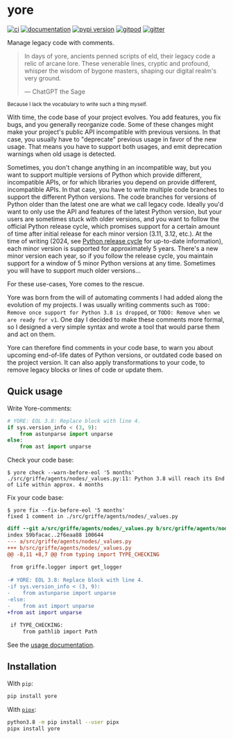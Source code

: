 # yore

[![ci](https://github.com/pawamoy/yore/workflows/ci/badge.svg)](https://github.com/pawamoy/yore/actions?query=workflow%3Aci)
[![documentation](https://img.shields.io/badge/docs-mkdocs-708FCC.svg?style=flat)](https://pawamoy.github.io/yore/)
[![pypi version](https://img.shields.io/pypi/v/yore.svg)](https://pypi.org/project/yore/)
[![gitpod](https://img.shields.io/badge/gitpod-workspace-708FCC.svg?style=flat)](https://gitpod.io/#https://github.com/pawamoy/yore)
[![gitter](https://badges.gitter.im/join%20chat.svg)](https://app.gitter.im/#/room/#yore:gitter.im)

Manage legacy code with comments.

> In days of yore, ancients penned scripts of eld, their legacy code a relic of arcane lore. These venerable lines, cryptic and profound, whisper the wisdom of bygone masters, shaping our digital realm's very ground.
>
> — ChatGPT the Sage

<small>Because I lack the vocabulary to write such a thing myself.</small>

With time, the code base of your project evolves. You add features, you fix bugs, and you generally reorganize code. Some of these changes might make your project's public API incompatible with previous versions. In that case, you usually have to "deprecate" previous usage in favor of the new usage. That means you have to support both usages, and emit deprecation warnings when old usage is detected.

Sometimes, you don't change anything in an incompatible way, but you want to support multiple versions of Python which provide different, incompatible APIs, or for which libraries you depend on provide different, incompatible APIs. In that case, you have to write multiple code branches to support the different Python versions. The code branches for versions of Python older than the latest one are what we call legacy code. Ideally you'd want to only use the API and features of the latest Python version, but your users are sometimes stuck with older versions, and you want to follow the official Python release cycle, which promises support for a certain amount of time after initial release for each minor version (3.11, 3.12, etc.). At the time of writing (2024, see [Python release cycle](https://devguide.python.org/versions/) for up-to-date information), each minor version is supported for approximately 5 years. There's a new minor version each year, so if you follow the release cycle, you maintain support for a window of 5 minor Python versions at any time. Sometimes you will have to support much older versions...

For these use-cases, Yore comes to the rescue. 

Yore was born from the will of automating comments I had added along the evolution of my projects. I was usually writing comments such as `TODO: Remove once support for Python 3.8 is dropped`, or `TODO: Remove when we are ready for v1`. One day I decided to make these comments more formal, so I designed a very simple syntax and wrote a tool that would parse them and act on them.

Yore can therefore find comments in your code base, to warn you about upcoming end-of-life dates of Python versions, or outdated code based on the project version. It can also apply transformations to your code, to remove legacy blocks or lines of code or update them.

## Quick usage

Write Yore-comments:

```python
# YORE: EOL 3.8: Replace block with line 4.
if sys.version_info < (3, 9):
    from astunparse import unparse
else:
    from ast import unparse
```

Check your code base:

```console
$ yore check --warn-before-eol '5 months'
./src/griffe/agents/nodes/_values.py:11: Python 3.8 will reach its End of Life within approx. 4 months
```

Fix your code base:

```console
$ yore fix --fix-before-eol '5 months'
fixed 1 comment in ./src/griffe/agents/nodes/_values.py
```

```diff
diff --git a/src/griffe/agents/nodes/_values.py b/src/griffe/agents/nodes/_values.py
index 59bfacac..2f6eaa88 100644
--- a/src/griffe/agents/nodes/_values.py
+++ b/src/griffe/agents/nodes/_values.py
@@ -8,11 +8,7 @@ from typing import TYPE_CHECKING
 
 from griffe.logger import get_logger
 
-# YORE: EOL 3.8: Replace block with line 4.
-if sys.version_info < (3, 9):
-    from astunparse import unparse
-else:
-    from ast import unparse
+from ast import unparse
 
 if TYPE_CHECKING:
     from pathlib import Path
```

See the [usage documentation](https://pawamoy.github.io/yore/usage).

## Installation

With `pip`:

```bash
pip install yore
```

With [`pipx`](https://github.com/pipxproject/pipx):

```bash
python3.8 -m pip install --user pipx
pipx install yore
```
